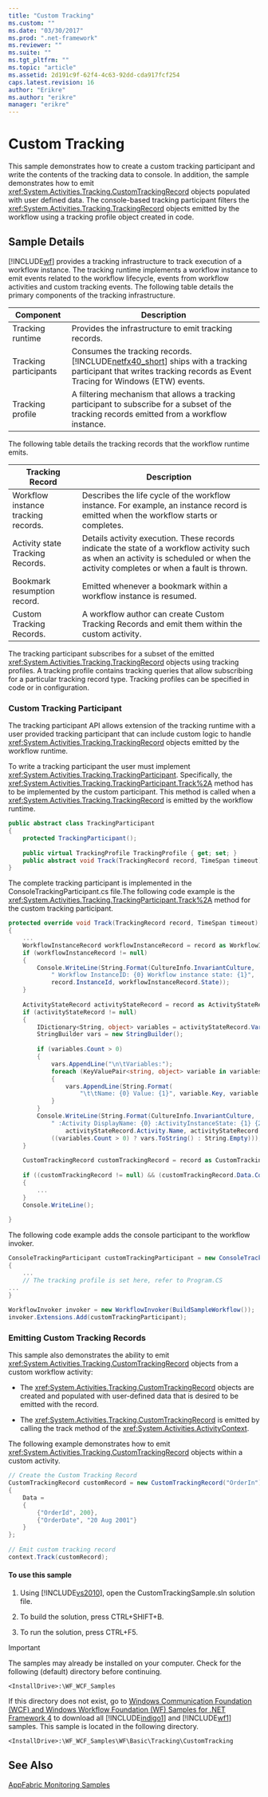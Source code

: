 ```yaml
---
title: "Custom Tracking"
ms.custom: ""
ms.date: "03/30/2017"
ms.prod: ".net-framework"
ms.reviewer: ""
ms.suite: ""
ms.tgt_pltfrm: ""
ms.topic: "article"
ms.assetid: 2d191c9f-62f4-4c63-92dd-cda917fcf254
caps.latest.revision: 16
author: "Erikre"
ms.author: "erikre"
manager: "erikre"
---
```

# Custom Tracking
This sample demonstrates how to create a custom tracking participant and write the contents of the tracking data to console. In addition, the sample demonstrates how to emit <xref:System.Activities.Tracking.CustomTrackingRecord> objects populated with user defined data. The console-based tracking participant filters the <xref:System.Activities.Tracking.TrackingRecord> objects emitted by the workflow using a tracking profile object created in code.  
  
## Sample Details  
 [!INCLUDE[wf](../../../../includes/wf-md.md)] provides a tracking infrastructure to track execution of a workflow instance. The tracking runtime implements a workflow instance to emit events related to the workflow lifecycle, events from workflow activities and custom tracking events. The following table details the primary components of the tracking infrastructure.  
  
|Component|Description|  
|---------------|-----------------|  
|Tracking runtime|Provides the infrastructure to emit tracking records.|  
|Tracking participants|Consumes the tracking records. [!INCLUDE[netfx40_short](../../../../includes/netfx40-short-md.md)] ships with a tracking participant that writes tracking records as Event Tracing for Windows (ETW) events.|  
|Tracking profile|A filtering mechanism that allows a tracking participant to subscribe for a subset of the tracking records emitted from a workflow instance.|  
  
 The following table details the tracking records that the workflow runtime emits.  
  
|Tracking Record|Description|  
|---------------------|-----------------|  
|Workflow instance tracking records.|Describes the life cycle of the workflow instance. For example, an instance record is emitted when the workflow starts or completes.|  
|Activity state Tracking Records.|Details activity execution. These records indicate the state of a workflow activity such as when an activity is scheduled or when the activity completes or when a fault is thrown.|  
|Bookmark resumption record.|Emitted whenever a bookmark within a workflow instance is resumed.|  
|Custom Tracking Records.|A workflow author can create Custom Tracking Records and emit them within the custom activity.|  
  
 The tracking participant subscribes for a subset of the emitted <xref:System.Activities.Tracking.TrackingRecord> objects using tracking profiles. A tracking profile contains tracking queries that allow subscribing for a particular tracking record type. Tracking profiles can be specified in code or in configuration.  
  
### Custom Tracking Participant  
 The tracking participant API allows extension of the tracking runtime with a user provided tracking participant that can include custom logic to handle <xref:System.Activities.Tracking.TrackingRecord> objects emitted by the workflow runtime.  
  
 To write a tracking participant the user must implement <xref:System.Activities.Tracking.TrackingParticipant>. Specifically, the <xref:System.Activities.Tracking.TrackingParticipant.Track%2A> method has to be implemented by the custom participant. This method is called when a <xref:System.Activities.Tracking.TrackingRecord> is emitted by the workflow runtime.  
  
```csharp  
public abstract class TrackingParticipant  
{  
    protected TrackingParticipant();  
  
    public virtual TrackingProfile TrackingProfile { get; set; }  
    public abstract void Track(TrackingRecord record, TimeSpan timeout);  
}  
```  
  
 The complete tracking participant is implemented in the ConsoleTrackingParticipant.cs file.The following code example is the <xref:System.Activities.Tracking.TrackingParticipant.Track%2A> method for the custom tracking participant.  
  
```csharp  
protected override void Track(TrackingRecord record, TimeSpan timeout)  
{  
    ...             
    WorkflowInstanceRecord workflowInstanceRecord = record as WorkflowInstanceRecord;  
    if (workflowInstanceRecord != null)  
    {  
        Console.WriteLine(String.Format(CultureInfo.InvariantCulture,  
            " Workflow InstanceID: {0} Workflow instance state: {1}",  
            record.InstanceId, workflowInstanceRecord.State));  
    }  
  
    ActivityStateRecord activityStateRecord = record as ActivityStateRecord;  
    if (activityStateRecord != null)  
    {  
        IDictionary<String, object> variables = activityStateRecord.Variables;  
        StringBuilder vars = new StringBuilder();  
  
        if (variables.Count > 0)  
        {  
            vars.AppendLine("\n\tVariables:");  
            foreach (KeyValuePair<string, object> variable in variables)  
            {     
                vars.AppendLine(String.Format(  
                    "\t\tName: {0} Value: {1}", variable.Key, variable.Value));  
            }  
        }  
        Console.WriteLine(String.Format(CultureInfo.InvariantCulture,  
            " :Activity DisplayName: {0} :ActivityInstanceState: {1} {2}",  
                activityStateRecord.Activity.Name, activityStateRecord.State,  
            ((variables.Count > 0) ? vars.ToString() : String.Empty)));  
    }  
  
    CustomTrackingRecord customTrackingRecord = record as CustomTrackingRecord;  
  
    if ((customTrackingRecord != null) && (customTrackingRecord.Data.Count > 0))  
    {  
        ...  
    }  
    Console.WriteLine();  
  
}  
```  
  
 The following code example adds the console participant to the workflow invoker.  
  
```csharp  
ConsoleTrackingParticipant customTrackingParticipant = new ConsoleTrackingParticipant()  
{  
    ...  
    // The tracking profile is set here, refer to Program.CS  
...  
}  
  
WorkflowInvoker invoker = new WorkflowInvoker(BuildSampleWorkflow());  
invoker.Extensions.Add(customTrackingParticipant);  
```  
  
### Emitting Custom Tracking Records  
 This sample also demonstrates the ability to emit <xref:System.Activities.Tracking.CustomTrackingRecord> objects from a custom workflow activity:  
  
-   The <xref:System.Activities.Tracking.CustomTrackingRecord> objects are created and populated with user-defined data that is desired to be emitted with the record.  
  
-   The <xref:System.Activities.Tracking.CustomTrackingRecord> is emitted by calling the track method of the <xref:System.Activities.ActivityContext>.  
  
 The following example demonstrates how to emit <xref:System.Activities.Tracking.CustomTrackingRecord> objects within a custom activity.  
  
```csharp  
// Create the Custom Tracking Record  
CustomTrackingRecord customRecord = new CustomTrackingRecord("OrderIn")  
{  
    Data =   
    {  
        {"OrderId", 200},  
        {"OrderDate", "20 Aug 2001"}  
    }  
};  
  
// Emit custom tracking record  
context.Track(customRecord);  
```  
  
#### To use this sample  
  
1.  Using [!INCLUDE[vs2010](../../../../includes/vs2010-md.md)], open the CustomTrackingSample.sln solution file.  
  
2.  To build the solution, press CTRL+SHIFT+B.  
  
3.  To run the solution, press CTRL+F5.  
  
> [!IMPORTANT]
>  The samples may already be installed on your computer. Check for the following (default) directory before continuing.  
>   
>  `<InstallDrive>:\WF_WCF_Samples`  
>   
>  If this directory does not exist, go to [Windows Communication Foundation (WCF) and Windows Workflow Foundation (WF) Samples for .NET Framework 4](http://go.microsoft.com/fwlink/?LinkId=150780) to download all [!INCLUDE[indigo1](../../../../includes/indigo1-md.md)] and [!INCLUDE[wf1](../../../../includes/wf1-md.md)] samples. This sample is located in the following directory.  
>   
>  `<InstallDrive>:\WF_WCF_Samples\WF\Basic\Tracking\CustomTracking`  
  
## See Also  
 [AppFabric Monitoring Samples](http://go.microsoft.com/fwlink/?LinkId=193959)
